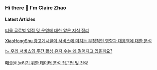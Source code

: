### Hi there 👋 I'm Claire Zhao

#### Latest Articles
[티몰 글로벌 입점 및 운영에 대한 얕은 지식 정리](https://medium.com/@jiaying1410/%ED%8B%B0%EB%AA%B0-%EA%B8%80%EB%A1%9C%EB%B2%8C-%EC%9E%85%EC%A0%90-%EB%B0%8F-%EC%9A%B4%EC%98%81%EC%97%90-%EB%8C%80%ED%95%9C-%EC%96%95%EC%9D%80-%EC%A7%80%EC%8B%9D-%EC%A0%95%EB%A6%AC-d93729367c05)

[XiaoHongShu 광고게시글이 서비스에 미치는 부정적인 영향과 대응책에 대한 분석](https://medium.com/@jiaying1410/xiaohongshu-%EA%B4%91%EA%B3%A0%EA%B2%8C%EC%8B%9C%EA%B8%80%EC%9D%B4-%EC%84%9C%EB%B9%84%EC%8A%A4%EC%97%90-%EB%AF%B8%EC%B9%98%EB%8A%94-%EB%B6%80%EC%A0%95%EC%A0%81%EC%9D%B8-%EC%98%81%ED%96%A5%EA%B3%BC-%EB%8C%80%EC%9D%91%EC%B1%85%EC%97%90-%EB%8C%80%ED%95%9C-%EB%B6%84%EC%84%9D-65cabeb7575e)

[📉 우리 서비스의 주간 활성 유저 수는 왜 떨어지고 있을까요?](https://medium.com/@jiaying1410/%EC%9A%B0%EB%A6%AC-%EC%84%9C%EB%B9%84%EC%8A%A4%EC%9D%98-%EC%A3%BC%EA%B0%84-%ED%99%9C%EC%84%B1-%EC%9C%A0%EC%A0%80-%EC%88%98%EB%8A%94-%EC%99%9C-%EB%96%A8%EC%96%B4%EC%A7%80%EA%B3%A0-%EC%9E%88%EC%9D%84%EA%B9%8C%EC%9A%94-10d9f4a9804e)

[매출을 늘리기 위한 데이터 분석 접근법 및 전략](https://medium.com/@jiaying1410/%EB%A7%A4%EC%B6%9C%EC%9D%84-%EB%8A%98%EB%A6%AC%EA%B8%B0-%EC%9C%84%ED%95%9C-%EB%8D%B0%EC%9D%B4%ED%84%B0-%EB%B6%84%EC%84%9D-%EC%A0%91%EA%B7%BC%EB%B2%95-%EB%B0%8F-%EC%A0%84%EB%9E%B5-cadeecfe9577)
